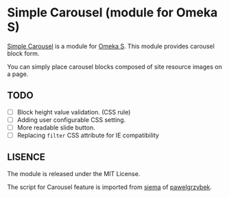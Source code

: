 # Simple Carousel (module for Omeka S)
[Simple Carousel] is a module for [Omeka S]. This module provides carousel block form.

You can simply place carousel blocks composed of site resource images on a page.

## TODO
- [ ] Block height value validation. (CSS rule)
- [ ] Adding user configurable CSS setting.
- [ ] More readable slide button.
- [ ] Replacing `filter` CSS attribute for IE compatibility

## LISENCE
The module is released under the MIT License.

The script for Carousel feature is imported from [siema] of [pawelgrzybek].

[Simple Carousel]: https://github.com/Neo-Inspiration/Omeka-S-SimpleCarousel
[Omeka S]: https://omeka.org/s
[MIT]: http://opensource.org/licenses/MIT
[siema]: https://github.com/pawelgrzybek/siema
[pawelgrzybek]: https://github.com/pawelgrzybek
